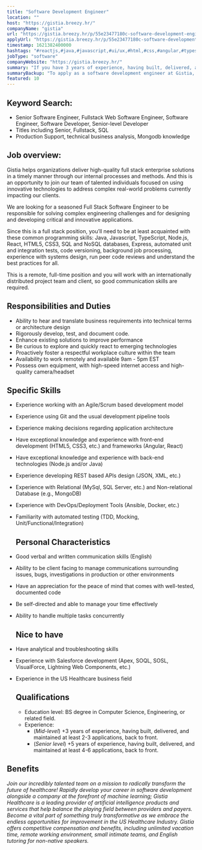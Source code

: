 ```yaml
---
title: "Software Development Engineer"
location: ""
host: "https://gistia.breezy.hr/"
companyName: "gistia"
url: "https://gistia.breezy.hr/p/55e23477180c-software-development-engineer-fullstack"
applyUrl: "https://gistia.breezy.hr/p/55e23477180c-software-development-engineer-fullstack/apply"
timestamp: 1621382400000
hashtags: "#reactjs,#java,#javascript,#ui/ux,#html,#css,#angular,#typescript,#management,#ansible"
jobType: "software"
companyWebsite: "https://gistia.breezy.hr/"
summary: "If you have 3 years of experience, having built, delivered, and maintained at least 2-3 applications, back to front, Gistia is looking for someone with your skillset."
summaryBackup: "To apply as a software development engineer at Gistia, you preferably need to have some knowledge of: #reactjs, #java, #ui/ux."
featured: 10
---
```


## Keyword Search:

*   Senior Software Engineer, Fullstack Web Software Engineer, Software Engineer, Software Developer, Senior-level Developer
*   Titles including Senior, Fullstack, SQL
*   Production Support, technical business analysis, Mongodb knowledge

## Job overview:

Gistia helps organizations deliver high-quality full stack enterprise solutions in a timely manner through our internal processes and methods. And this is an opportunity to join our team of talented individuals focused on using innovative technologies to address complex real-world problems currently impacting our clients.

We are looking for a seasoned Full Stack Software Engineer to be responsible for solving complex engineering challenges and for designing and developing critical and innovative applications.

Since this is a full stack position, you’ll need to be at least acquainted with these common programming skills: Java, Javascript, TypeScript, Node.js, React, HTML5, CSS3, SQL and NoSQL databases, Express, automated unit and integration tests, code versioning, background job processing, experience with systems design, run peer code reviews and understand the best practices for all.

This is a remote, full-time position and you will work with an internationally distributed project team and client, so good communication skills are required.

## Responsibilities and Duties

*   Ability to hear and translate business requirements into technical terms or architecture design
*   Rigorously develop, test, and document code.
*   Enhance existing solutions to improve performance
*   Be curious to explore and quickly react to emerging technologies
*   Proactively foster a respectful workplace culture within the team
*   Availability to work remotely and available 9am - 5pm EST
*   Possess own equipment, with high-speed internet access and high-quality camera/headset

## Specific Skills

*   Experience working with an Agile/Scrum based development model
*   Experience using Git and the usual development pipeline tools
*   Experience making decisions regarding application architecture
*   Have exceptional knowledge and experience with front-end development (HTML5, CSS3, etc.) and frameworks (Angular, React)
*   Have exceptional knowledge and experience with back-end technologies (Node.js and/or Java)
*   Experience developing REST based APIs design (JSON, XML, etc.)
*   Experience with Relational (MySql, SQL Server, etc.) and Non-relational Database (e.g., MongoDB)
*   Experience with DevOps/Deployment Tools (Ansible, Docker, etc.)
*   Familiarity with automated testing (TDD, Mocking, Unit/Functional/Integration)
    
    ## Personal Characteristics
    
*   Good verbal and written communication skills (English)
*   Ability to be client facing to manage communications surrounding issues, bugs, investigations in production or other environments
*   Have an appreciation for the peace of mind that comes with well-tested, documented code
*   Be self-directed and able to manage your time effectively
*   Ability to handle multiple tasks concurrently
    
    ## Nice to have
    
*   Have analytical and troubleshooting skills
*   Experience with Salesforce development (Apex, SOQL, SOSL, VisualForce, Lightning Web Components, etc.)
*   Experience in the US Healthcare business field
    
    ## Qualifications
    
    *   Education level: BS degree in Computer Science, Engineering, or related field.
    *   Experience:
        *   (_Mid-level_) +3 years of experience, having built, delivered, and maintained at least 2-3 applications, back to front.
        *   (_Senior level_) +5 years of experience, having built, delivered, and maintained at least 4-6 applications, back to front.
    

## Benefits

_Join our incredibly talented team on a mission to radically transform the future of healthcare! Rapidly develop your career in software development alongside a company at the forefront of machine learning; Gistia Healthcare is a leading provider of artificial intelligence products and services that help balance the playing field between providers and payers. Become a vital part of something truly transformative as we embrace the endless opportunities for improvement in the US Healthcare Industry. Gistia offers competitive compensation and benefits, including unlimited vacation time, remote working environment, small intimate teams, and English tutoring for non-native speakers._
